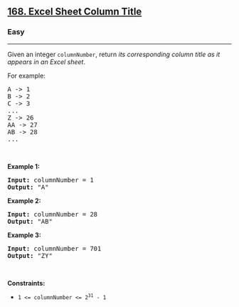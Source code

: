 <h2><a href="https://leetcode.com/problems/excel-sheet-column-title/solutions/3943544/0-ms-c-solution-clean-code/?envType=problem-list-v2&envId=math&difficulty=EASY">168. Excel Sheet Column Title</a></h2><h3>Easy</h3><hr><p>Given an integer <code>columnNumber</code>, return <em>its corresponding column title as it appears in an Excel sheet</em>.</p>

<p>For example:</p>

<pre>
A -&gt; 1
B -&gt; 2
C -&gt; 3
...
Z -&gt; 26
AA -&gt; 27
AB -&gt; 28 
...
</pre>

<p>&nbsp;</p>
<p><strong class="example">Example 1:</strong></p>

<pre>
<strong>Input:</strong> columnNumber = 1
<strong>Output:</strong> &quot;A&quot;
</pre>

<p><strong class="example">Example 2:</strong></p>

<pre>
<strong>Input:</strong> columnNumber = 28
<strong>Output:</strong> &quot;AB&quot;
</pre>

<p><strong class="example">Example 3:</strong></p>

<pre>
<strong>Input:</strong> columnNumber = 701
<strong>Output:</strong> &quot;ZY&quot;
</pre>

<p>&nbsp;</p>
<p><strong>Constraints:</strong></p>

<ul>
	<li><code>1 &lt;= columnNumber &lt;= 2<sup>31</sup> - 1</code></li>
</ul>
